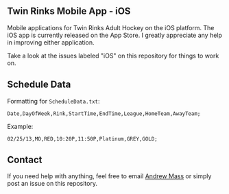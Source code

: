 Twin Rinks Mobile App - iOS
-----

Mobile applications for Twin Rinks Adult Hockey on the iOS platform. The iOS app is currently released on the App Store. I greatly appreciate any help in improving either application.

Take a look at the issues labeled "iOS" on this repository for things to work on.

Schedule Data
-----

Formatting for `ScheduleData.txt`:

`Date,DayOfWeek,Rink,StartTime,EndTime,League,HomeTeam,AwayTeam;`

Example:
   
`02/25/13,MO,RED,10:20P,11:50P,Platinum,GREY,GOLD;`

Contact
-----
If you need help with anything, feel free to email [Andrew Mass](http://www.github.com/themasster12) or simply post an issue on this repository.
